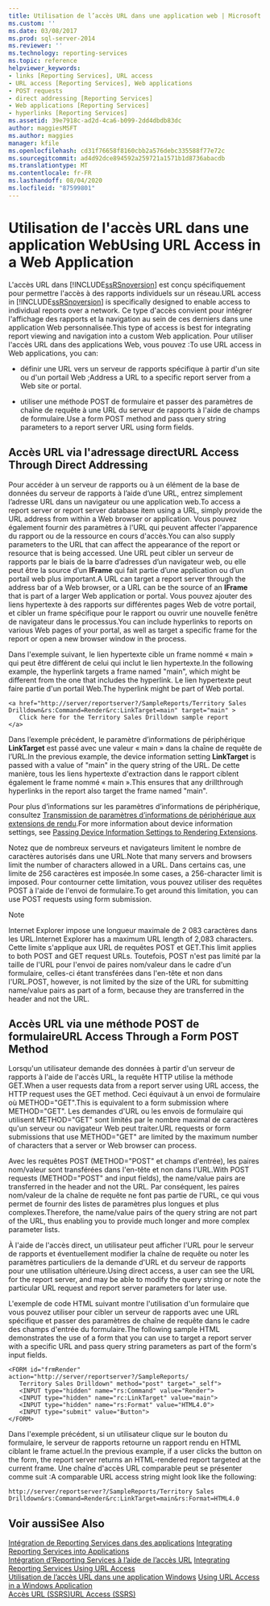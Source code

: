 ```yaml
---
title: Utilisation de l’accès URL dans une application web | Microsoft Docs
ms.custom: ''
ms.date: 03/08/2017
ms.prod: sql-server-2014
ms.reviewer: ''
ms.technology: reporting-services
ms.topic: reference
helpviewer_keywords:
- links [Reporting Services], URL access
- URL access [Reporting Services], Web applications
- POST requests
- direct addressing [Reporting Services]
- Web applications [Reporting Services]
- hyperlinks [Reporting Services]
ms.assetid: 39e7918c-ad2d-4ca6-b099-2dd4dbdb83dc
author: maggiesMSFT
ms.author: maggies
manager: kfile
ms.openlocfilehash: cd31f76658f8160cbb2a576debc335588f77e72c
ms.sourcegitcommit: ad4d92dce894592a259721a1571b1d8736abacdb
ms.translationtype: MT
ms.contentlocale: fr-FR
ms.lasthandoff: 08/04/2020
ms.locfileid: "87599801"
---
```

# <a name="using-url-access-in-a-web-application"></a><span data-ttu-id="fe225-102">Utilisation de l'accès URL dans une application Web</span><span class="sxs-lookup"><span data-stu-id="fe225-102">Using URL Access in a Web Application</span></span>
  <span data-ttu-id="fe225-103">L'accès URL dans [!INCLUDE[ssRSnoversion](../../includes/ssrsnoversion-md.md)] est conçu spécifiquement pour permettre l'accès à des rapports individuels sur un réseau.</span><span class="sxs-lookup"><span data-stu-id="fe225-103">URL access in [!INCLUDE[ssRSnoversion](../../includes/ssrsnoversion-md.md)] is specifically designed to enable access to individual reports over a network.</span></span> <span data-ttu-id="fe225-104">Ce type d'accès convient pour intégrer l'affichage des rapports et la navigation au sein de ces derniers dans une application Web personnalisée.</span><span class="sxs-lookup"><span data-stu-id="fe225-104">This type of access is best for integrating report viewing and navigation into a custom Web application.</span></span> <span data-ttu-id="fe225-105">Pour utiliser l'accès URL dans des applications Web, vous pouvez :</span><span class="sxs-lookup"><span data-stu-id="fe225-105">To use URL access in Web applications, you can:</span></span>  
  
-   <span data-ttu-id="fe225-106">définir une URL vers un serveur de rapports spécifique à partir d'un site ou d'un portail Web ;</span><span class="sxs-lookup"><span data-stu-id="fe225-106">Address a URL to a specific report server from a Web site or portal.</span></span>  
  
-   <span data-ttu-id="fe225-107">utiliser une méthode POST de formulaire et passer des paramètres de chaîne de requête à une URL du serveur de rapports à l'aide de champs de formulaire.</span><span class="sxs-lookup"><span data-stu-id="fe225-107">Use a form POST method and pass query string parameters to a report server URL using form fields.</span></span>  
  
## <a name="url-access-through-direct-addressing"></a><span data-ttu-id="fe225-108">Accès URL via l'adressage direct</span><span class="sxs-lookup"><span data-stu-id="fe225-108">URL Access Through Direct Addressing</span></span>  
 <span data-ttu-id="fe225-109">Pour accéder à un serveur de rapports ou à un élément de la base de données du serveur de rapports à l’aide d’une URL, entrez simplement l’adresse URL dans un navigateur ou une application web.</span><span class="sxs-lookup"><span data-stu-id="fe225-109">To access a report server or report server database item using a URL, simply provide the URL address from within a Web browser or application.</span></span> <span data-ttu-id="fe225-110">Vous pouvez également fournir des paramètres à l'URL qui peuvent affecter l'apparence du rapport ou de la ressource en cours d'accès.</span><span class="sxs-lookup"><span data-stu-id="fe225-110">You can also supply parameters to the URL that can affect the appearance of the report or resource that is being accessed.</span></span> <span data-ttu-id="fe225-111">Une URL peut cibler un serveur de rapports par le biais de la barre d’adresses d’un navigateur web, ou elle peut être la source d’un **IFrame** qui fait partie d’une application ou d’un portail web plus important.</span><span class="sxs-lookup"><span data-stu-id="fe225-111">A URL can target a report server through the address bar of a Web browser, or a URL can be the source of an **IFrame** that is part of a larger Web application or portal.</span></span> <span data-ttu-id="fe225-112">Vous pouvez ajouter des liens hypertexte à des rapports sur différentes pages Web de votre portail, et cibler un frame spécifique pour le rapport ou ouvrir une nouvelle fenêtre de navigateur dans le processus.</span><span class="sxs-lookup"><span data-stu-id="fe225-112">You can include hyperlinks to reports on various Web pages of your portal, as well as target a specific frame for the report or open a new browser window in the process.</span></span>  
  
 <span data-ttu-id="fe225-113">Dans l'exemple suivant, le lien hypertexte cible un frame nommé « main » qui peut être différent de celui qui inclut le lien hypertexte.</span><span class="sxs-lookup"><span data-stu-id="fe225-113">In the following example, the hyperlink targets a frame named "main", which might be different from the one that includes the hyperlink.</span></span> <span data-ttu-id="fe225-114">Le lien hypertexte peut faire partie d'un portail Web.</span><span class="sxs-lookup"><span data-stu-id="fe225-114">The hyperlink might be part of Web portal.</span></span>  
  
```  
<a href="http://server/reportserver?/SampleReports/Territory Sales   
Drilldown&rs:Command=Render&rc:LinkTarget=main" target="main" >  
   Click here for the Territory Sales Drilldown sample report  
</a>  
```  
  
 <span data-ttu-id="fe225-115">Dans l’exemple précédent, le paramètre d’informations de périphérique **LinkTarget** est passé avec une valeur « main » dans la chaîne de requête de l’URL.</span><span class="sxs-lookup"><span data-stu-id="fe225-115">In the previous example, the device information setting **LinkTarget** is passed with a value of "main" in the query string of the URL.</span></span> <span data-ttu-id="fe225-116">De cette manière, tous les liens hypertexte d'extraction dans le rapport ciblent également le frame nommé « main ».</span><span class="sxs-lookup"><span data-stu-id="fe225-116">This ensures that any drillthrough hyperlinks in the report also target the frame named "main".</span></span>  
  
 <span data-ttu-id="fe225-117">Pour plus d’informations sur les paramètres d’informations de périphérique, consultez [Transmission de paramètres d’informations de périphérique aux extensions de rendu](../report-server-web-service/net-framework/passing-device-information-settings-to-rendering-extensions.md).</span><span class="sxs-lookup"><span data-stu-id="fe225-117">For more information about device information settings, see [Passing Device Information Settings to Rendering Extensions](../report-server-web-service/net-framework/passing-device-information-settings-to-rendering-extensions.md).</span></span>  
  
 <span data-ttu-id="fe225-118">Notez que de nombreux serveurs et navigateurs limitent le nombre de caractères autorisés dans une URL.</span><span class="sxs-lookup"><span data-stu-id="fe225-118">Note that many servers and browsers limit the number of characters allowed in a URL.</span></span> <span data-ttu-id="fe225-119">Dans certains cas, une limite de 256 caractères est imposée.</span><span class="sxs-lookup"><span data-stu-id="fe225-119">In some cases, a 256-character limit is imposed.</span></span> <span data-ttu-id="fe225-120">Pour contourner cette limitation, vous pouvez utiliser des requêtes POST à l'aide de l'envoi de formulaire.</span><span class="sxs-lookup"><span data-stu-id="fe225-120">To get around this limitation, you can use POST requests using form submission.</span></span>  
  
> [!NOTE]  
>  <span data-ttu-id="fe225-121">Internet Explorer impose une longueur maximale de 2 083 caractères dans les URL.</span><span class="sxs-lookup"><span data-stu-id="fe225-121">Internet Explorer has a maximum URL length of 2,083 characters.</span></span> <span data-ttu-id="fe225-122">Cette limite s'applique aux URL de requêtes POST et GET.</span><span class="sxs-lookup"><span data-stu-id="fe225-122">This limit applies to both POST and GET request URLs.</span></span> <span data-ttu-id="fe225-123">Toutefois, POST n'est pas limité par la taille de l'URL pour l'envoi de paires nom/valeur dans le cadre d'un formulaire, celles-ci étant transférées dans l'en-tête et non dans l'URL.</span><span class="sxs-lookup"><span data-stu-id="fe225-123">POST, however, is not limited by the size of the URL for submitting name/value pairs as part of a form, because they are transferred in the header and not the URL.</span></span>  
  
## <a name="url-access-through-a-form-post-method"></a><span data-ttu-id="fe225-124">Accès URL via une méthode POST de formulaire</span><span class="sxs-lookup"><span data-stu-id="fe225-124">URL Access Through a Form POST Method</span></span>  
 <span data-ttu-id="fe225-125">Lorsqu'un utilisateur demande des données à partir d'un serveur de rapports à l'aide de l'accès URL, la requête HTTP utilise la méthode GET.</span><span class="sxs-lookup"><span data-stu-id="fe225-125">When a user requests data from a report server using URL access, the HTTP request uses the GET method.</span></span> <span data-ttu-id="fe225-126">Ceci équivaut à un envoi de formulaire où METHOD="GET".</span><span class="sxs-lookup"><span data-stu-id="fe225-126">This is equivalent to a form submission where METHOD="GET".</span></span> <span data-ttu-id="fe225-127">Les demandes d'URL ou les envois de formulaire qui utilisent METHOD="GET" sont limités par le nombre maximal de caractères qu'un serveur ou navigateur Web peut traiter.</span><span class="sxs-lookup"><span data-stu-id="fe225-127">URL requests or form submissions that use METHOD="GET" are limited by the maximum number of characters that a server or Web browser can process.</span></span>  
  
 <span data-ttu-id="fe225-128">Avec les requêtes POST (METHOD="POST" et champs d'entrée), les paires nom/valeur sont transférées dans l'en-tête et non dans l'URL.</span><span class="sxs-lookup"><span data-stu-id="fe225-128">With POST requests (METHOD="POST" and input fields), the name/value pairs are transferred in the header and not the URL.</span></span> <span data-ttu-id="fe225-129">Par conséquent, les paires nom/valeur de la chaîne de requête ne font pas partie de l'URL, ce qui vous permet de fournir des listes de paramètres plus longues et plus complexes.</span><span class="sxs-lookup"><span data-stu-id="fe225-129">Therefore, the name/value pairs of the query string are not part of the URL, thus enabling you to provide much longer and more complex parameter lists.</span></span>  
  
 <span data-ttu-id="fe225-130">À l'aide de l'accès direct, un utilisateur peut afficher l'URL pour le serveur de rapports et éventuellement modifier la chaîne de requête ou noter les paramètres particuliers de la demande d'URL et du serveur de rapports pour une utilisation ultérieure.</span><span class="sxs-lookup"><span data-stu-id="fe225-130">Using direct access, a user can see the URL for the report server, and may be able to modify the  query string or note the particular URL request and report server parameters for later use.</span></span>  
  
 <span data-ttu-id="fe225-131">L'exemple de code HTML suivant montre l'utilisation d'un formulaire que vous pouvez utiliser pour cibler un serveur de rapports avec une URL spécifique et passer des paramètres de chaîne de requête dans le cadre des champs d'entrée du formulaire.</span><span class="sxs-lookup"><span data-stu-id="fe225-131">The following sample HTML demonstrates the use of a form that you can use to target a report server with a specific URL and pass query string parameters as part of the form's input fields.</span></span>  
  
```  
<FORM id="frmRender" action="http://server/reportserver?/SampleReports/  
   Territory Sales Drilldown" method="post" target="_self">  
   <INPUT type="hidden" name="rs:Command" value="Render">   
   <INPUT type="hidden" name="rc:LinkTarget" value="main">  
   <INPUT type="hidden" name="rs:Format" value="HTML4.0">  
   <INPUT type="submit" value="Button">  
</FORM>  
```  
  
 <span data-ttu-id="fe225-132">Dans l'exemple précédent, si un utilisateur clique sur le bouton du formulaire, le serveur de rapports retourne un rapport rendu en HTML ciblant le frame actuel.</span><span class="sxs-lookup"><span data-stu-id="fe225-132">In the previous example, if a user clicks the button on the form, the report server returns an HTML-rendered report targeted at the current frame.</span></span> <span data-ttu-id="fe225-133">Une chaîne d'accès URL comparable peut se présenter comme suit :</span><span class="sxs-lookup"><span data-stu-id="fe225-133">A comparable URL access string might look like the following:</span></span>  
  
```  
http://server/reportserver?/SampleReports/Territory Sales   
Drilldown&rs:Command=Render&rc:LinkTarget=main&rs:Format=HTML4.0  
```  
  
## <a name="see-also"></a><span data-ttu-id="fe225-134">Voir aussi</span><span class="sxs-lookup"><span data-stu-id="fe225-134">See Also</span></span>  
 <span data-ttu-id="fe225-135">[Intégration de Reporting Services dans des applications](../application-integration/integrating-reporting-services-into-applications.md) </span><span class="sxs-lookup"><span data-stu-id="fe225-135">[Integrating Reporting Services into Applications](../application-integration/integrating-reporting-services-into-applications.md) </span></span>  
 <span data-ttu-id="fe225-136">[Intégration d’Reporting Services à l’aide de l’accès URL](integrating-reporting-services-using-url-access.md) </span><span class="sxs-lookup"><span data-stu-id="fe225-136">[Integrating Reporting Services Using URL Access](integrating-reporting-services-using-url-access.md) </span></span>  
 <span data-ttu-id="fe225-137">[Utilisation de l’accès URL dans une application Windows](integrating-reporting-services-using-url-access-windows-application.md) </span><span class="sxs-lookup"><span data-stu-id="fe225-137">[Using URL Access in a Windows Application](integrating-reporting-services-using-url-access-windows-application.md) </span></span>  
 [<span data-ttu-id="fe225-138">Accès URL &#40;SSRS&#41;</span><span class="sxs-lookup"><span data-stu-id="fe225-138">URL Access &#40;SSRS&#41;</span></span>](../url-access-ssrs.md)  
  
  
